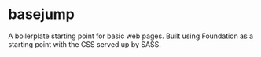 # basejump
A boilerplate starting point for basic web pages.  Built using Foundation as a starting point with the CSS served up by SASS.
